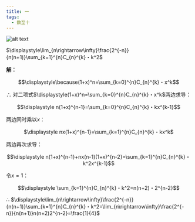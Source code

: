 ```yaml
---
title: 一
tags:
  - 数至十
---
```


<!-- <script src="https://cdnjs.cloudflare.com/ajax/libs/mathjax/2.7.5/MathJax.js?config=TeX-AMS_HTML" async></script> -->
![alt text](https://pic3.zhimg.com/80/v2-676d16d629cb37c4b544e641adc4da4e_1440w.webp)

$\displaystyle\lim_{n\rightarrow\infty}\frac{2^{-n}}{n(n+1)}\sum_{k=1}^{n}C_{n}^{k}・k^2$

**解：**  

$$\displaystyle\because(1+x)^n=\sum_{k=0}^{n}C_{n}^{k}・x^k$$  

$\displaystyle\therefore$
对二项式$\displaystyle(1+x)^n=\sum_{k=0}^{n}C_{n}^{k}・x^k$两边求导：

$$\displaystyle n(1+x)^{n-1}=\sum_{k=0}^{n}C_{n}^{k}・kx^{k-1}$$

两边同时乘以$x$：
<center>

$\displaystyle nx(1+x)^{n-1}=\sum_{k=1}^{n}C_{n}^{k}・kx^k$  
</center>

两边再次求导：  

$$\displaystyle n(1+x)^{n-1}+nx(n-1)(1+x)^{n-2}=\sum_{k=1}^{n}C_{n}^{k}・k^2x^{k-1}$$  

令$x=1$：  

$$\displaystyle \sum_{k=1}^{n}C_{n}^{k}・k^2=n(n+2)・2^{n-2}$$  

$\therefore$ 
$\displaystyle\lim_{n\rightarrow\infty}\frac{2^{-n}}{n(n+1)}\sum_{k=1}^{n}C_{n}^{k}・k^2=\lim_{n\rightarrow\infty}\frac{2^{-n}}{n(n+1)}n(n+2)2^{n-2}=\frac{1}{4}$
